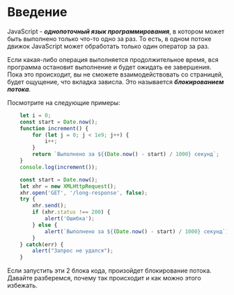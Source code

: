 # Введение
JavaScript - ***однопоточный язык программирования***, в котором может быть выполнено только что-то одно за раз. То есть, в одном потоке движок JavaScript может обработать только один оператор за раз.

Если какая-либо операция выполняется продолжительное время, вся программа остановит выполнение и будет ожидать ее завершения. Пока это происходит, вы не сможете взаимодействовать со страницей, будет ощущение, что вкладка зависла. Это называется ***блокированием потока***. 

Посмотрите на следующие примеры:

```javascript
    let i = 0;
    const start = Date.now();
    function increment() {
        for (let j = 0; j < 1e9; j++) {
            i++;
        }
        return `Выполнено за ${(Date.now() - start) / 1000} секунд`;
    }
    console.log(increment());
```

```javascript
    const start = Date.now();
    let xhr = new XMLHttpRequest();
    xhr.open('GET', '/long-response', false);
    try {
        xhr.send();
        if (xhr.status !== 200) {
            alert('Ошибка');
        } else {
            alert(`Выполнено за ${(Date.now() - start) / 1000} секунд`);
        }
    } catch(err) {
        alert("Запрос не удался");
    }
```

Если запустить эти 2 блока кода, произойдет блокирование потока. Давайте разберемся, почему так происходит и как можно этого избежать.